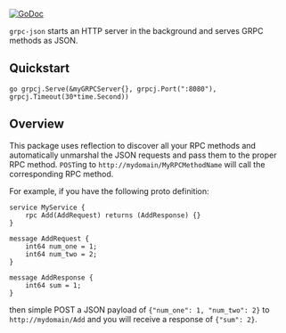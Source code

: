 [![GoDoc](https://godoc.org/github.com/zang-cloud/grpc-json?status.svg)](https://godoc.org/github.com/zang-cloud/grpc-json)

`grpc-json` starts an HTTP server in the background and serves GRPC methods as JSON.

Quickstart
----------
`go grpcj.Serve(&myGRPCServer{}, grpcj.Port(":8080"), grpcj.Timeout(30*time.Second))`

Overview
--------
This package uses reflection to discover all your RPC methods and automatically unmarshal the JSON requests and pass them to the proper RPC method.
`POST`ing to `http://mydomain/MyRPCMethodName` will call the corresponding RPC method.

For example, if you have the following proto definition:
```
service MyService {
    rpc Add(AddRequest) returns (AddResponse) {}
}

message AddRequest {
    int64 num_one = 1;
    int64 num_two = 2;
}

message AddResponse {
    int64 sum = 1;
}
```
then simple POST a JSON payload of `{"num_one": 1, "num_two": 2}` to `http://mydomain/Add` and you will receive a response of `{"sum": 2}`.
